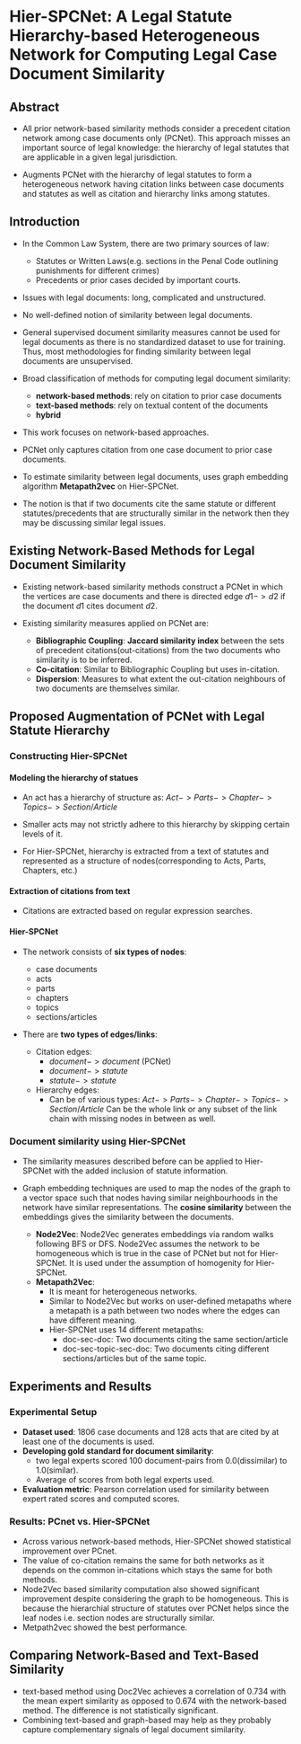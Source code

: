 # Hier-SPCNet: A Legal Statute Hierarchy-based Heterogeneous Network for Computing Legal Case Document Similarity

## Abstract

* All prior network-based similarity methods consider a precedent citation network among case documents only (PCNet). This approach misses an important source of legal knowledge: the hierarchy of legal statutes that are applicable in a given legal jurisdiction.

* Augments PCNet with the hierarchy of legal statutes to form a heterogeneous network having citation links between case documents and statutes as well as citation and hierarchy links among statutes.

## Introduction

* In the Common Law System, there are two primary sources of law:
	* Statutes or Written Laws(e.g. sections in the Penal Code outlining punishments for different crimes)
	* Precedents or prior cases decided by important courts.
* Issues with legal documents: long, complicated and unstructured.
 
* No well-defined notion of similarity between legal documents.

* General supervised document similarity measures cannot be used for legal documents as there is no standardized dataset to use for training. Thus, most methodologies for finding similarity between legal documents are unsupervised.

* Broad classification of methods for computing legal document similarity:
	* **network-based methods**: rely on citation to prior case documents
	* **text-based methods**: rely on textual content of the documents
	* **hybrid**

* This work focuses on network-based approaches.
* PCNet only captures citation from one case document to prior case documents.

* To estimate similarity between legal documents, uses graph embedding algorithm **Metapath2vec** on Hier-SPCNet.

* The notion is that if two documents cite the same statute or different statutes/precedents that are structurally similar in the network then they may be discussing similar legal issues.

## Existing Network-Based Methods for Legal Document Similarity

* Existing network-based similarity methods construct a PCNet in which the vertices are case documents and there is directed edge $d1->d2$ if the document $d1$ cites document $d2$.

* Existing similarity measures applied on PCNet are:
	* **Bibliographic Coupling**: **Jaccard similarity index** between the sets of precedent citations(out-citations) from the two documents who similarity is to be inferred.
	* **Co-citation**: Similar to Bibliographic Coupling but uses in-citation.
	* **Dispersion**: Measures to what extent the out-citation neighbours of two documents are themselves similar.

## Proposed Augmentation of PCNet with Legal Statute Hierarchy

### Constructing Hier-SPCNet

#### Modeling the hierarchy of statues

* An act has a hierarchy of structure as:
	$Act -> Parts -> Chapter -> Topics -> Section/Article$

* Smaller acts may not strictly adhere to this hierarchy by skipping certain levels of it.

* For Hier-SPCNet, hierarchy is extracted from a text of statutes and represented as a structure of nodes(corresponding to Acts, Parts, Chapters, etc.)

#### Extraction of citations from text

* Citations are extracted based on regular expression searches.

#### Hier-SPCNet

* The network consists of **six types of nodes**:
	* case documents
	* acts
	* parts
	* chapters
	* topics
	* sections/articles

* There are **two types of edges/links**:
	* Citation edges:
		* $document -> document$ (PCNet)
		* $document -> statute$
		* $statute -> statute$
	* Hierarchy edges:
		* Can be of various types:
			$Act -> Parts -> Chapter -> Topics -> Section/Article$
		 Can be the whole link or any subset of the link chain with missing nodes in between as well.
		 
### Document similarity using Hier-SPCNet

* The similarity measures described before can be applied to Hier-SPCNet with the added inclusion of statute information.

* Graph embedding techniques are used to map the nodes of the graph to a vector space such that nodes having similar neighbourhoods in the network have similar representations. The **cosine similarity** between the embeddings gives the similarity between the documents.
	* **Node2Vec**: Node2Vec generates embeddings via random walks following BFS or DFS. Node2Vec assumes the network to be homogeneous which is true in the case of PCNet but not for Hier-SPCNet. It is used under the assumption of homogenity for Hier-SPCNet.
	* **Metapath2Vec**:
		* It is meant for heterogeneous networks.
		* Similar to Node2Vec but works on user-defined metapaths where a metapath is a path between two nodes where the edges can have different meaning.
		* Hier-SPCNet uses 14 different metapaths:
			* doc-sec-doc: Two documents citing the same section/article
			* doc-sec-topic-sec-doc: Two documents citing different sections/articles but of the same topic.

## Experiments and Results

### Experimental Setup

* **Dataset used**: 1806 case documents and 128 acts that are cited by at least one of the documents is used.
* **Developing gold standard for document similarity**:
	* two legal experts scored 100 document-pairs from 0.0(dissimilar) to 1.0(similar).
	* Average of scores from both legal experts used.
* **Evaluation metric**: Pearson correlation used for similarity between expert rated scores and computed scores.

### Results: PCnet vs. Hier-SPCNet

* Across various network-based methods, Hier-SPCNet showed statistical improvement over PCnet.
* The value of co-citation remains the same for both networks as it depends on the common in-citations which stays the same for both methods.
* Node2Vec based similarity computation also showed significant improvement despite considering the graph to be homogeneous. This is because the hierarchial structure of statutes over PCNet helps since the leaf nodes i.e. section nodes are structurally similar.
* Metpath2vec showed the best performance.

## Comparing Network-Based and Text-Based Similarity

* text-based method using Doc2Vec achieves a correlation of 0.734 with the mean expert similarity as opposed to 0.674 with the network-based method. The difference is not statistically significant.
* Combining text-based and graph-based may help as they probably capture complementary signals of legal document similarity.
